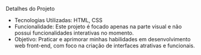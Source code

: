 Detalhes do Projeto
- Tecnologias Utilizadas: HTML, CSS
- Funcionalidade: Este projeto é focado apenas na parte visual e não possui funcionalidades interativas no momento.
- Objetivo: Praticar e aprimorar minhas habilidades em desenvolvimento web front-end, com foco na criação de interfaces atrativas e funcionais.
